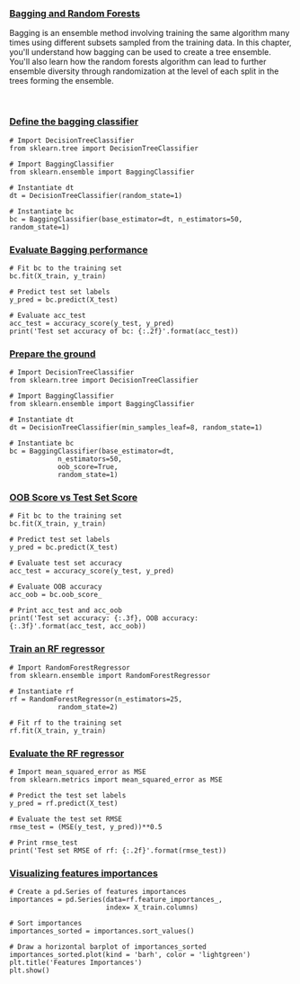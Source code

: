 ### [Bagging and Random Forests](https://campus.datacamp.com/courses/machine-learning-with-tree-based-models-in-python/bagging-and-random-forests)

Bagging is an ensemble method involving training the same algorithm many times using different subsets sampled from the training data. In this chapter, you'll understand how bagging can be used to create a tree ensemble. You'll also learn how the random forests algorithm can lead to further ensemble diversity through randomization at the level of each split in the trees forming the ensemble. 

<br>

### [Define the bagging classifier](https://campus.datacamp.com/courses/machine-learning-with-tree-based-models-in-python/bagging-and-random-forests?ex=2)

```
# Import DecisionTreeClassifier
from sklearn.tree import DecisionTreeClassifier

# Import BaggingClassifier
from sklearn.ensemble import BaggingClassifier

# Instantiate dt
dt = DecisionTreeClassifier(random_state=1)

# Instantiate bc
bc = BaggingClassifier(base_estimator=dt, n_estimators=50, random_state=1)
```

### [Evaluate Bagging performance](https://campus.datacamp.com/courses/machine-learning-with-tree-based-models-in-python/bagging-and-random-forests?ex=3)

```
# Fit bc to the training set
bc.fit(X_train, y_train)

# Predict test set labels
y_pred = bc.predict(X_test)

# Evaluate acc_test
acc_test = accuracy_score(y_test, y_pred)
print('Test set accuracy of bc: {:.2f}'.format(acc_test)) 
```

### [Prepare the ground](https://campus.datacamp.com/courses/machine-learning-with-tree-based-models-in-python/bagging-and-random-forests?ex=5)

```
# Import DecisionTreeClassifier
from sklearn.tree import DecisionTreeClassifier

# Import BaggingClassifier
from sklearn.ensemble import BaggingClassifier

# Instantiate dt
dt = DecisionTreeClassifier(min_samples_leaf=8, random_state=1)

# Instantiate bc
bc = BaggingClassifier(base_estimator=dt, 
            n_estimators=50,
            oob_score=True,
            random_state=1)
```

### [OOB Score vs Test Set Score](https://campus.datacamp.com/courses/machine-learning-with-tree-based-models-in-python/bagging-and-random-forests?ex=6)

```
# Fit bc to the training set 
bc.fit(X_train, y_train)

# Predict test set labels
y_pred = bc.predict(X_test)

# Evaluate test set accuracy
acc_test = accuracy_score(y_test, y_pred)

# Evaluate OOB accuracy
acc_oob = bc.oob_score_

# Print acc_test and acc_oob
print('Test set accuracy: {:.3f}, OOB accuracy: {:.3f}'.format(acc_test, acc_oob))
```

### [Train an RF regressor](https://campus.datacamp.com/courses/machine-learning-with-tree-based-models-in-python/bagging-and-random-forests?ex=8)

```
# Import RandomForestRegressor
from sklearn.ensemble import RandomForestRegressor

# Instantiate rf
rf = RandomForestRegressor(n_estimators=25,
            random_state=2)
            
# Fit rf to the training set    
rf.fit(X_train, y_train)
```

### [Evaluate the RF regressor](https://campus.datacamp.com/courses/machine-learning-with-tree-based-models-in-python/bagging-and-random-forests?ex=9)

```
# Import mean_squared_error as MSE
from sklearn.metrics import mean_squared_error as MSE

# Predict the test set labels
y_pred = rf.predict(X_test)

# Evaluate the test set RMSE
rmse_test = (MSE(y_test, y_pred))**0.5

# Print rmse_test
print('Test set RMSE of rf: {:.2f}'.format(rmse_test))
```

### [Visualizing features importances](https://campus.datacamp.com/courses/machine-learning-with-tree-based-models-in-python/bagging-and-random-forests?ex=10)

```
# Create a pd.Series of features importances
importances = pd.Series(data=rf.feature_importances_,
                        index= X_train.columns)

# Sort importances
importances_sorted = importances.sort_values()

# Draw a horizontal barplot of importances_sorted
importances_sorted.plot(kind = 'barh', color = 'lightgreen')
plt.title('Features Importances')
plt.show()
```